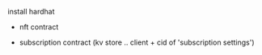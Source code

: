 install hardhat 

+ nft contract

+ subscription contract (kv store .. client + cid of 'subscription settings')

